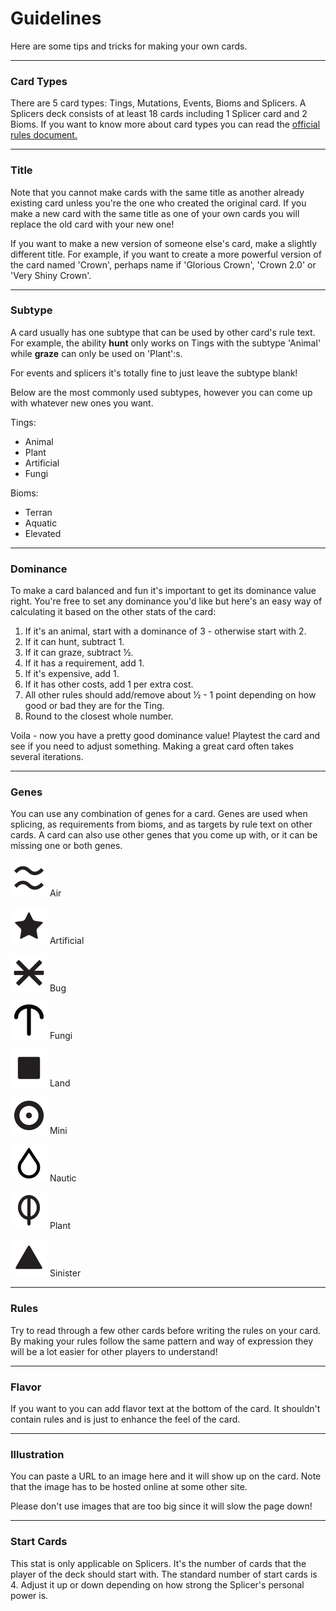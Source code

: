 # Guidelines

Here are some tips and tricks for making your own cards.

---

### Card Types
There are 5 card types: Tings, Mutations, Events, Bioms and Splicers. A Splicers deck consists of at least 18 cards including 1 Splicer card and 2 Bioms. If you want to know more about card types you can read the [official rules document.](/rules)

---

### Title
Note that you cannot make cards with the same title as another already existing card unless you're the one who created the original card. If you make a new card with the same title as one of your own cards you will replace the old card with your new one!

If you want to make a new version of someone else's card, make a slightly different title. For example, if you want to create a more powerful version of the card named 'Crown', perhaps name if 'Glorious Crown', 'Crown 2.0' or 'Very Shiny Crown'.

---

### Subtype
A card usually has one subtype that can be used by other card's rule text. For example, the ability **hunt** only works on Tings with the subtype 'Animal' while **graze** can only be used on 'Plant':s.

For events and splicers it's totally fine to just leave the subtype blank!

Below are the most commonly used subtypes, however you can come up with whatever new ones you want.

Tings:
- Animal
- Plant
- Artificial
- Fungi

Bioms:
- Terran
- Aquatic
- Elevated

---

### Dominance

To make a card balanced and fun it's important to get its dominance value right. You're free to set any dominance you'd like but here's an easy way of calculating it based on the other stats of the card:

1. If it's an animal, start with a dominance of 3 - otherwise start with 2.
1. If it can hunt, subtract 1.
1. If it can graze, subtract ½.
1. If it has a requirement, add 1.
1. If it's expensive, add 1.
1. If it has other costs, add 1 per extra cost.
1. All other rules should add/remove about ½ - 1 point depending on how good or bad they are for the Ting.
1. Round to the closest whole number.

Voila - now you have a pretty good dominance value! Playtest the card and see if you need to adjust something. Making a great card often takes several iterations.

---

### Genes

You can use any combination of genes for a card. Genes are used when splicing, as requirements from bioms, and as targets by rule text on other cards. A card can also use other genes that you come up with, or it can be missing one or both genes.

![Air](/files/gen_air.png) Air

![Artificial](/files/gen_artificial.png) Artificial

![Bug](/files/gen_bug.png) Bug

![Fungi](/files/gen_fungi.png) Fungi

![Land](/files/gen_land.png) Land

![Mini](/files/gen_mini.png) Mini

![Nautic](/files/gen_nautic.png) Nautic

![Plant](/files/gen_plant.png) Plant

![Sinister](/files/gen_sinister.png) Sinister

---

### Rules

Try to read through a few other cards before writing the rules on your card. By making your rules follow the same pattern and way of expression they will be a lot easier for other players to understand!

---

### Flavor

If you want to you can add flavor text at the bottom of the card. It shouldn't contain rules and is just to enhance the feel of the card.

---

### Illustration

You can paste a URL to an image here and it will show up on the card. Note that the image has to be hosted online at some other site.

Please don't use images that are too big since it will slow the page down!

---

### Start Cards

This stat is only applicable on Splicers. It's the number of cards that the player of the deck should start with. The standard number of start cards is 4. Adjust it up or down depending on how strong the Splicer's personal power is.

